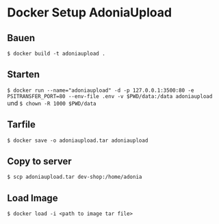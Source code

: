 # Docker Setup AdoniaUpload

## Bauen

`$ docker build -t adoniaupload .`

## Starten

`$ docker run --name="adoniaupload" -d -p 127.0.0.1:3500:80 -e PSITRANSFER_PORT=80 --env-file .env -v $PWD/data:/data adoniaupload`
und
`$ chown -R 1000 $PWD/data`

## Tarfile

`$ docker save -o adoniaupload.tar adoniaupload`

## Copy to server

`$ scp adoniaupload.tar dev-shop:/home/adonia`

## Load Image

`$ docker load -i <path to image tar file>`
